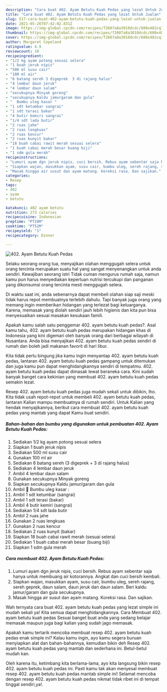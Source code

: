 ```yaml
---
description: "Cara buat 402. Ayam Betutu Kuah Pedas yang lezat Untuk Jualan"
title: "Cara buat 402. Ayam Betutu Kuah Pedas yang lezat Untuk Jualan"
slug: 517-cara-buat-402-ayam-betutu-kuah-pedas-yang-lezat-untuk-jualan
date: 2021-05-26T07:42:02.831Z
image: https://img-global.cpcdn.com/recipes/f2607a8a3010dcdc/680x482cq70/402-ayam-betutu-kuah-pedas-foto-resep-utama.jpg
thumbnail: https://img-global.cpcdn.com/recipes/f2607a8a3010dcdc/680x482cq70/402-ayam-betutu-kuah-pedas-foto-resep-utama.jpg
cover: https://img-global.cpcdn.com/recipes/f2607a8a3010dcdc/680x482cq70/402-ayam-betutu-kuah-pedas-foto-resep-utama.jpg
author: Margaret Copeland
ratingvalue: 4.9
reviewcount: 10
recipeingredient:
- "1/2 kg ayam potong sesuai selera"
- "1 buah jeruk nipis"
- "500 ml susu cair"
- "100 ml air"
- "6 batang sereh 3 digeprek  3 di rajang halus"
- "4 lembar daun jeruk"
- "4 lembar daun salam"
- "secukupnya Minyak goreng"
- "secukupnya Kaldu jamurgaram dan gula"
- "  Bumbu uleg kasar "
- "1 sdt ketumbar sangrai"
- "1 sdt terasi bakar"
- "4 butir kemiri sangrai"
- "1/4 sdt lada butir"
- "2 ruas jahe"
- "2 ruas lengkuas"
- "2 ruas kencur"
- "2 ruas kunyit bakar"
- "18 buah cabai rawit merah sesuai selera"
- "1 buah cabai merah besar buang biji"
- "1 sdm gula merah"
recipeinstructions:
- "Lumuri ayam dgn jeruk nipis, cuci bersih. Rebus ayam sebentar saja hanya untuk membuang air kotorannya. Angkat dan cuci bersih kembali."
- "Siapkan wajan, masukkan ayam, susu cair, bumbu uleg, sereh rajang, sereh geprek, daun salam, daun jeruk dan daun salam. Beri kaldu jamur/garam dan gula secukupnya."
- "Masak hingga air susut dan ayam matang. Koreksi rasa. Dan sajikan."
categories:
- Resep
tags:
- 402
- ayam
- betutu

katakunci: 402 ayam betutu 
nutrition: 273 calories
recipecuisine: Indonesian
preptime: "PT28M"
cooktime: "PT52M"
recipeyield: "1"
recipecategory: Dinner

---
```



![402. Ayam Betutu Kuah Pedas](https://img-global.cpcdn.com/recipes/f2607a8a3010dcdc/680x482cq70/402-ayam-betutu-kuah-pedas-foto-resep-utama.jpg)

Selaku seorang orang tua, menyajikan olahan menggugah selera untuk orang tercinta merupakan suatu hal yang sangat menyenangkan untuk anda sendiri. Kewajiban seorang istri Tidak cuman mengurus rumah saja, namun kamu pun harus menyediakan keperluan nutrisi tercukupi dan panganan yang dikonsumsi orang tercinta mesti menggugah selera.

Di waktu  saat ini, anda sebenarnya dapat membeli olahan siap saji meski tidak harus repot membuatnya terlebih dahulu. Tapi banyak juga orang yang memang ingin memberikan hidangan yang terlezat bagi keluarganya. Karena, memasak yang diolah sendiri jauh lebih higienis dan kita pun bisa menyesuaikan sesuai masakan kesukaan famili. 



Apakah kamu salah satu penggemar 402. ayam betutu kuah pedas?. Asal kamu tahu, 402. ayam betutu kuah pedas merupakan hidangan khas di Indonesia yang kini digemari oleh banyak orang dari berbagai wilayah di Nusantara. Anda bisa menyajikan 402. ayam betutu kuah pedas sendiri di rumah dan boleh jadi makanan favorit di hari libur.

Kita tidak perlu bingung jika kamu ingin menyantap 402. ayam betutu kuah pedas, lantaran 402. ayam betutu kuah pedas gampang untuk ditemukan dan juga kamu pun dapat menghidangkannya sendiri di tempatmu. 402. ayam betutu kuah pedas dapat dimasak lewat beraneka cara. Kini sudah banyak banget cara kekinian yang membuat 402. ayam betutu kuah pedas semakin lezat.

Resep 402. ayam betutu kuah pedas juga mudah sekali untuk dibikin, lho. Kita tidak usah repot-repot untuk membeli 402. ayam betutu kuah pedas, lantaran Kalian mampu membuatnya di rumah sendiri. Untuk Kalian yang hendak menyajikannya, berikut cara membuat 402. ayam betutu kuah pedas yang mantab yang dapat Kamu buat sendiri.

<!--inarticleads1-->

##### Bahan-bahan dan bumbu yang digunakan untuk pembuatan 402. Ayam Betutu Kuah Pedas:

1. Sediakan 1/2 kg ayam potong sesuai selera
1. Siapkan 1 buah jeruk nipis
1. Sediakan 500 ml susu cair
1. Gunakan 100 ml air
1. Sediakan 6 batang sereh (3 digeprek + 3 di rajang halus)
1. Sediakan 4 lembar daun jeruk
1. Ambil 4 lembar daun salam
1. Gunakan secukupnya Minyak goreng
1. Siapkan secukupnya Kaldu jamur/garam dan gula
1. Ambil  💮 Bumbu uleg kasar :
1. Ambil 1 sdt ketumbar (sangrai)
1. Ambil 1 sdt terasi (bakar)
1. Ambil 4 butir kemiri (sangrai)
1. Sediakan 1/4 sdt lada butir
1. Ambil 2 ruas jahe
1. Gunakan 2 ruas lengkuas
1. Gunakan 2 ruas kencur
1. Sediakan 2 ruas kunyit (bakar)
1. Siapkan 18 buah cabai rawit merah (sesuai selera)
1. Sediakan 1 buah cabai merah besar (buang biji)
1. Siapkan 1 sdm gula merah




<!--inarticleads2-->

##### Cara membuat 402. Ayam Betutu Kuah Pedas:

1. Lumuri ayam dgn jeruk nipis, cuci bersih. Rebus ayam sebentar saja hanya untuk membuang air kotorannya. Angkat dan cuci bersih kembali.
1. Siapkan wajan, masukkan ayam, susu cair, bumbu uleg, sereh rajang, sereh geprek, daun salam, daun jeruk dan daun salam. Beri kaldu jamur/garam dan gula secukupnya.
1. Masak hingga air susut dan ayam matang. Koreksi rasa. Dan sajikan.




Wah ternyata cara buat 402. ayam betutu kuah pedas yang lezat simple ini mudah sekali ya! Kita semua dapat menghidangkannya. Cara Membuat 402. ayam betutu kuah pedas Sesuai banget buat anda yang sedang belajar memasak maupun juga bagi kalian yang sudah jago memasak.

Apakah kamu tertarik mencoba membuat resep 402. ayam betutu kuah pedas enak simple ini? Kalau kamu ingin, ayo kamu segera buruan menyiapkan alat dan bahan-bahannya, kemudian bikin deh Resep 402. ayam betutu kuah pedas yang mantab dan sederhana ini. Betul-betul mudah kan. 

Oleh karena itu, ketimbang kita berlama-lama, ayo kita langsung bikin resep 402. ayam betutu kuah pedas ini. Pasti kamu tak akan menyesal membuat resep 402. ayam betutu kuah pedas mantab simple ini! Selamat mencoba dengan resep 402. ayam betutu kuah pedas nikmat tidak ribet ini di tempat tinggal sendiri,ya!.

